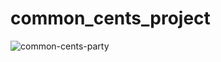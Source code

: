 # common_cents_project
<img src='https://i.postimg.cc/V5bYjQh4/common-cents-party.png' border='0' alt='common-cents-party'/>
